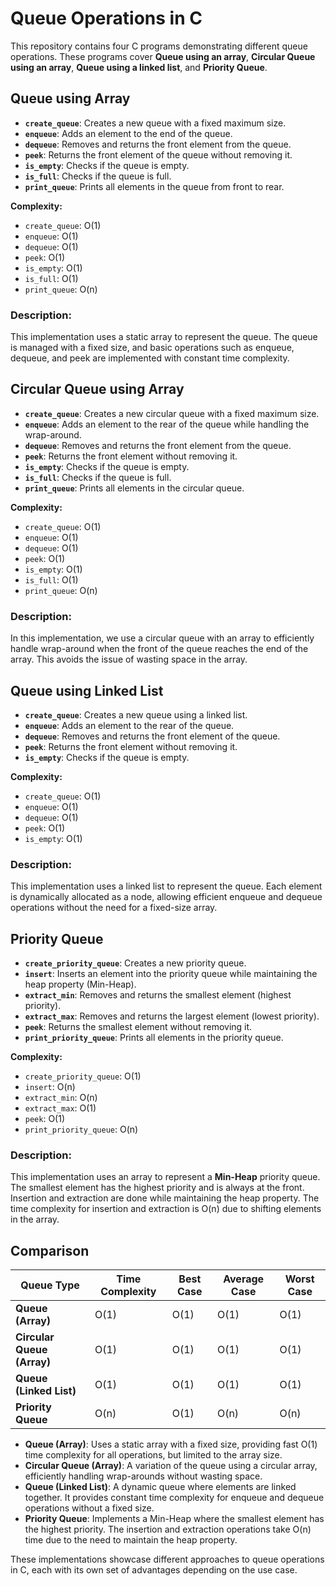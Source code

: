 # Queue Operations in C

This repository contains four C programs demonstrating different queue operations. These programs cover **Queue using an array**, **Circular Queue using an array**, **Queue using a linked list**, and **Priority Queue**.

## Queue using Array

- **`create_queue`**: Creates a new queue with a fixed maximum size.
- **`enqueue`**: Adds an element to the end of the queue.
- **`dequeue`**: Removes and returns the front element from the queue.
- **`peek`**: Returns the front element of the queue without removing it.
- **`is_empty`**: Checks if the queue is empty.
- **`is_full`**: Checks if the queue is full.
- **`print_queue`**: Prints all elements in the queue from front to rear.

**Complexity:**

- `create_queue`: O(1)
- `enqueue`: O(1)
- `dequeue`: O(1)
- `peek`: O(1)
- `is_empty`: O(1)
- `is_full`: O(1)
- `print_queue`: O(n)

### Description:

This implementation uses a static array to represent the queue. The queue is managed with a fixed size, and basic operations such as enqueue, dequeue, and peek are implemented with constant time complexity.

## Circular Queue using Array

- **`create_queue`**: Creates a new circular queue with a fixed maximum size.
- **`enqueue`**: Adds an element to the rear of the queue while handling the wrap-around.
- **`dequeue`**: Removes and returns the front element from the queue.
- **`peek`**: Returns the front element without removing it.
- **`is_empty`**: Checks if the queue is empty.
- **`is_full`**: Checks if the queue is full.
- **`print_queue`**: Prints all elements in the circular queue.

**Complexity:**

- `create_queue`: O(1)
- `enqueue`: O(1)
- `dequeue`: O(1)
- `peek`: O(1)
- `is_empty`: O(1)
- `is_full`: O(1)
- `print_queue`: O(n)

### Description:

In this implementation, we use a circular queue with an array to efficiently handle wrap-around when the front of the queue reaches the end of the array. This avoids the issue of wasting space in the array.

## Queue using Linked List

- **`create_queue`**: Creates a new queue using a linked list.
- **`enqueue`**: Adds an element to the rear of the queue.
- **`dequeue`**: Removes and returns the front element of the queue.
- **`peek`**: Returns the front element without removing it.
- **`is_empty`**: Checks if the queue is empty.

**Complexity:**

- `create_queue`: O(1)
- `enqueue`: O(1)
- `dequeue`: O(1)
- `peek`: O(1)
- `is_empty`: O(1)

### Description:

This implementation uses a linked list to represent the queue. Each element is dynamically allocated as a node, allowing efficient enqueue and dequeue operations without the need for a fixed-size array.

## Priority Queue

- **`create_priority_queue`**: Creates a new priority queue.
- **`insert`**: Inserts an element into the priority queue while maintaining the heap property (Min-Heap).
- **`extract_min`**: Removes and returns the smallest element (highest priority).
- **`extract_max`**: Removes and returns the largest element (lowest priority).
- **`peek`**: Returns the smallest element without removing it.
- **`print_priority_queue`**: Prints all elements in the priority queue.

**Complexity:**

- `create_priority_queue`: O(1)
- `insert`: O(n)
- `extract_min`: O(n)
- `extract_max`: O(1)
- `peek`: O(1)
- `print_priority_queue`: O(n)

### Description:

This implementation uses an array to represent a **Min-Heap** priority queue. The smallest element has the highest priority and is always at the front. Insertion and extraction are done while maintaining the heap property. The time complexity for insertion and extraction is O(n) due to shifting elements in the array.

## Comparison

| Queue Type                 | Time Complexity | Best Case | Average Case | Worst Case |
| -------------------------- | --------------- | --------- | ------------ | ---------- |
| **Queue (Array)**          | O(1)            | O(1)      | O(1)         | O(1)       |
| **Circular Queue (Array)** | O(1)            | O(1)      | O(1)         | O(1)       |
| **Queue (Linked List)**    | O(1)            | O(1)      | O(1)         | O(1)       |
| **Priority Queue**         | O(n)            | O(1)      | O(n)         | O(n)       |

- **Queue (Array)**: Uses a static array with a fixed size, providing fast O(1) time complexity for all operations, but limited to the array size.
- **Circular Queue (Array)**: A variation of the queue using a circular array, efficiently handling wrap-arounds without wasting space.
- **Queue (Linked List)**: A dynamic queue where elements are linked together. It provides constant time complexity for enqueue and dequeue operations without a fixed size.
- **Priority Queue**: Implements a Min-Heap where the smallest element has the highest priority. The insertion and extraction operations take O(n) time due to the need to maintain the heap property.

These implementations showcase different approaches to queue operations in C, each with its own set of advantages depending on the use case.

